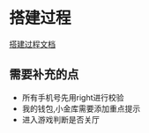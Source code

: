 # 搭建过程  
[搭建过程文档](./docs/create-app-guide.md)


## 需要补充的点
* 所有手机号先用right进行校验
* 我的钱包,小金库需要添加重点提示
* 进入游戏判断是否关厅